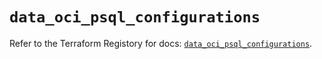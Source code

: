 # `data_oci_psql_configurations`

Refer to the Terraform Registory for docs: [`data_oci_psql_configurations`](https://registry.terraform.io/providers/oracle/oci/6.18.0/docs/data-sources/psql_configurations).
